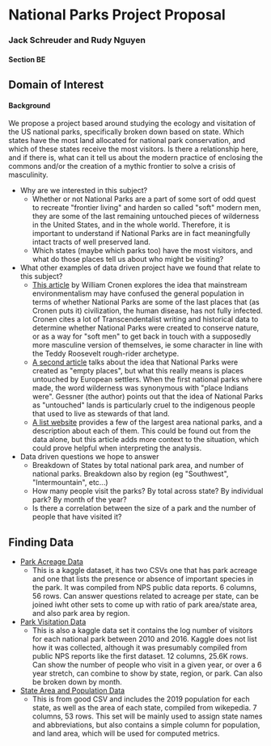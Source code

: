 # National Parks Project Proposal

### Jack Schreuder and Rudy Nguyen

#### Section BE

## Domain of Interest

#### Background

We propose a project based around studying the ecology and visitation of the US national parks, specifically broken down based on state. Which states have the most land allocated for national park conservation, and which of these states receive the most visitors. Is there a relationship here, and if there is, what can it tell us about the modern practice of enclosing the commons and/or the creation of a mythic frontier to solve a crisis of masculinity.
- Why are we interested in this subject?
  - Whether or not National Parks are a part of some sort of odd quest to recreate "frontier living" and harden so called "soft" modern men, they are some of the last remaining untouched pieces of wilderness in the United States, and in the whole world. Therefore, it is important to understand if National Parks are in fact meaningfully intact tracts of well preserved land.
  - Which states (maybe which parks too) have the most visitors, and what do those places tell us about who might be visiting?
- What other examples of data driven project have we found that relate to this subject?
  - [This article](https://www.williamcronon.net/writing/Trouble_with_Wilderness_Main.html) by William Cronen explores the idea that mainstream environmentalism may have confused the general population in terms of whether National Parks are some of the last places that (as Cronen puts it) civilization, the human disease, has not fully infected. Cronen cites a lot of Transcendentalist writing and historical data to determine whether National Parks were created to conserve nature, or as a way for "soft men" to get back in touch with a supposedly more masculine version of themselves, ie some character in line with the Teddy Roosevelt rough-rider archetype.
  - [A second article](https://www.outsideonline.com/culture/books-media/leave-it-as-it-is-david-gessner-book-excerpt/) talks about the idea that National Parks were created as "empty places", but what this really means is places untouched by European settlers. When the first national parks where made, the word wilderness was synonymous with "place Indians were". Gessner (the author) points out that the idea of National Parks as "untouched" lands is particularly cruel to the indigenous people that used to live as stewards of that land.
  - [A list website](https://www.nationalparks.org/connect/blog/size-largest-national-parks-will-blow-your-mind) provides a few of the largest area national parks, and a description about each of them. This could be found out from the data alone, but this article adds more context to the situation, which could prove helpful when interpreting the analysis.
- Data driven questions we hope to answer
  - Breakdown of States by total national park area, and number of national parks. Breakdown also by region (eg "Southwest", "Intermountain", etc...)
  - How many people visit the parks? By total across state? By individual park? By month of the year?
  - Is there a correlation between the size of a park and the number of people that have visited it?

## Finding Data

- [Park Acreage Data](https://www.kaggle.com/datasets/nationalparkservice/park-biodiversity)
  - This is a kaggle dataset, it has two CSVs one that has park acreage and one that lists the presence or absence of important species in the park. It was compiled from NPS public data reports. 6 columns, 56 rows. Can answer questions related to acreage per state, can be joined iwht other sets to come up with ratio of park area/state area, and also park area by region.
- [Park Visitation Data](https://www.kaggle.com/datasets/karthickveerakumar/national-park)
  - This is also a kaggle data set it contains the log number of visitors for each national park between 2010 and 2016. Kaggle does not list how it was collected, although it was presumably compiled from public NPS reports like the first dataset. 12 columns, 25.6K rows. Can show the number of people who visit in a given year, or over a 6 year stretch, can combine to show by state, region, or park. Can also be broken down by month.
- [State Area and Population Data](http://goodcsv.com/geography/us-states-territories/)
  - This is from good CSV and includes the 2019 population for each state, as well as the area of each state, compiled from wikepedia. 7 columns, 53 rows. This set will be mainly used to assign state names and abbreviations, but also contains a simple column for population, and land area, which will be used for computed metrics.
